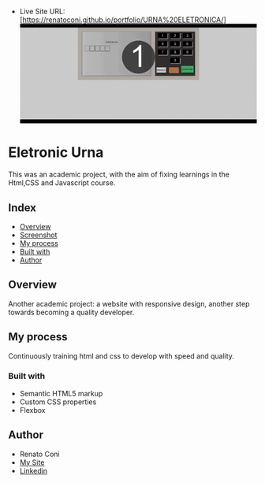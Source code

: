 - Live Site URL: [https://renatoconi.github.io/portfolio/URNA%20ELETRONICA/]
![./urna.gif](./urna.gif)

# Eletronic Urna

This was an academic project, with the aim of fixing learnings in the Html,CSS and Javascript course.

## Index

- [Overview](#Overview)
- [Screenshot](#screenshot)
- [My process](#my-process)
- [Built with](#built-with)
- [Author](#author)



## Overview
Another academic project: a website with responsive design, another step towards becoming a quality developer.




## My process
Continuously training html and css to develop with speed and quality.
### Built with
- Semantic HTML5 markup
- Custom CSS properties
- Flexbox
## Author
- Renato Coni
- [My Site](https://renatoconi.github.io/portfolio/my%20website/)
- [Linkedin](https://www.linkedin.com/in/renato-coni-aa6636196/)